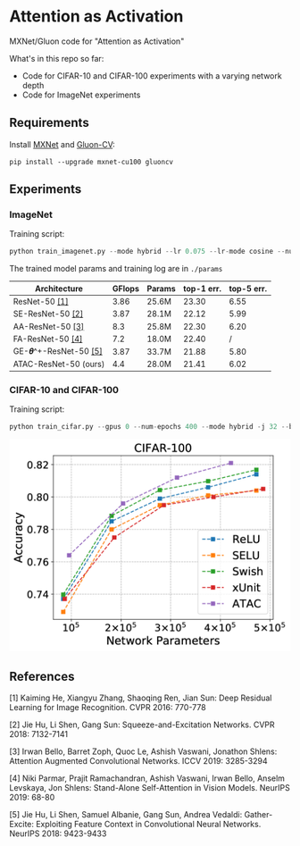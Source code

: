 Attention as Activation
==============

MXNet/Gluon code for "Attention as Activation"

What's in this repo so far:

 * Code for CIFAR-10 and CIFAR-100 experiments with a varying network depth
 * Code for ImageNet experiments
 
## Requirements
 
Install [MXNet](https://mxnet.apache.org/) and [Gluon-CV](https://gluon-cv.mxnet.io/):
  
```
pip install --upgrade mxnet-cu100 gluoncv
```

## Experiments 

### ImageNet

Training script:
```python
python train_imagenet.py --mode hybrid --lr 0.075 --lr-mode cosine --num-epochs 160 --batch-size 128 --num-gpus 2 -j 48 --warmup-epochs 5 --dtype float16 --use-rec --last-gamma --no-wd --label-smoothing --save-dir params_resnet50_v1b_ChaATAC_2 --logging-file resnet50_v1b_ChaATAC_2.log --r 2 --act-layers 2
```

The trained model params and training log are in `./params`


| Architecture               | GFlops  | Params  | top-1 err.  | top-5 err.  |
| --------                   | ------- | ------- | ----------- | ----------- |
| ResNet-50 [[1]](#1)        | 3.86    | 25.6M   | 23.30       | 6.55        |
| SE-ResNet-50 [[2]](#2)     | 3.87    | 28.1M   | 22.12       | 5.99        |
| AA-ResNet-50 [[3]](#3)     | 8.3     | 25.8M   | 22.30       | 6.20        |
| FA-ResNet-50 [[4]](#4)     | 7.2     | 18.0M   | 22.40       | /           |
| GE-𝜽^+-ResNet-50 [[5]](#5) | 3.87    | 33.7M   | 21.88       | 5.80        |
| ATAC-ResNet-50 (ours)      | 4.4     | 28.0M   | 21.41       | 6.02        |    |


### CIFAR-10 and CIFAR-100

Training script:
```python
python train_cifar.py --gpus 0 --num-epochs 400 --mode hybrid -j 32 --batch-size 128 --wd 0.0001 --lr 0.2 --lr-decay 0.1 --lr-decay-epoch 300,350 --dataset cifar100 --model atac --act-type ChaATAC --useReLU --r 2 --blocks 3
```

![](https://raw.githubusercontent.com/YimianDai/imgbed/master/github/atac/atac_cifar100_activation_c_1.png)

<!--<img src=https://raw.githubusercontent.com/YimianDai/imgbed/master/github/atac/atac_cifar100_activation_c_1.png width=400%>-->

## References

<a id="1">[1]</a> 
Kaiming He, Xiangyu Zhang, Shaoqing Ren, Jian Sun:
Deep Residual Learning for Image Recognition. CVPR 2016: 770-778

<a id="2">[2]</a> 
Jie Hu, Li Shen, Gang Sun:
Squeeze-and-Excitation Networks. CVPR 2018: 7132-7141

<a id="3">[3]</a> 
Irwan Bello, Barret Zoph, Quoc Le, Ashish Vaswani, Jonathon Shlens:
Attention Augmented Convolutional Networks. ICCV 2019: 3285-3294

<a id="4">[4]</a> 
Niki Parmar, Prajit Ramachandran, Ashish Vaswani, Irwan Bello, Anselm Levskaya, Jon Shlens:
Stand-Alone Self-Attention in Vision Models. NeurIPS 2019: 68-80

<a id="5">[5]</a> 
Jie Hu, Li Shen, Samuel Albanie, Gang Sun, Andrea Vedaldi:
Gather-Excite: Exploiting Feature Context in Convolutional Neural Networks. NeurIPS 2018: 9423-9433
